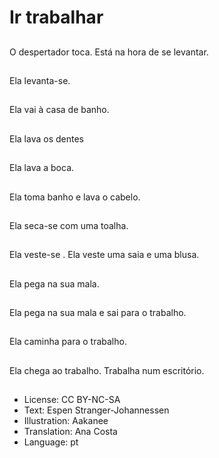 # Ir trabalhar

##
O despertador toca. Está na hora de se levantar.

##
Ela levanta-se.

##
Ela vai à casa de banho.

##
Ela lava os dentes

##
Ela lava a boca.

##
Ela toma banho e lava o cabelo.

##
Ela seca-se com uma toalha.

##
Ela veste-se . Ela veste uma saia e uma blusa.

##
Ela pega na sua mala.

##
Ela pega na sua mala e sai para o trabalho.

##
Ela caminha para o trabalho.

##
Ela chega ao trabalho. Trabalha num escritório.

##
* License: CC BY-NC-SA
* Text: Espen Stranger-Johannessen
* Illustration: Aakanee
* Translation: Ana Costa
* Language: pt

